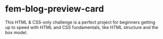 # fem-blog-preview-card
This HTML &amp; CSS-only challenge is a perfect project for beginners getting up to speed with HTML and CSS fundamentals, like HTML structure and the box model.
